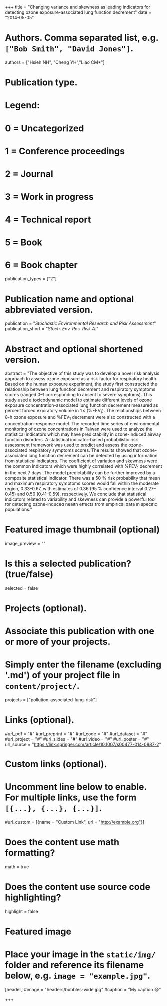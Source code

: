 +++
title = "Changing variance and skewness as leading indicators for detecting ozone exposure-associated lung function decrement"
date = "2014-05-05"

# Authors. Comma separated list, e.g. `["Bob Smith", "David Jones"]`.
authors = ["Hsieh NH", "Cheng YH","Liao CM*"]

# Publication type.
# Legend:
# 0 = Uncategorized
# 1 = Conference proceedings
# 2 = Journal
# 3 = Work in progress
# 4 = Technical report
# 5 = Book
# 6 = Book chapter
publication_types = ["2"]

# Publication name and optional abbreviated version.
publication = "*Stochastic Environmental Research and Risk Assessment*"
publication_short = "*Stoch. Env. Res. Risk A.*"

# Abstract and optional shortened version.
abstract = "The objective of this study was to develop a novel risk analysis approach to assess ozone exposure as a risk factor for respiratory health. Based on the human exposure experiment, the study first constructed the relationship between lung function decrement and respiratory symptoms scores (ranged 0–1 corresponding to absent to severe symptoms). This study used a toxicodynamic model to estimate different levels of ozone exposure concentration-associated lung function decrement measured as percent forced expiratory volume in 1 s (%FEV$_1$). The relationships between 8-h ozone exposure and %FEV$_1$ decrement were also constructed with a concentration–response model. The recorded time series of environmental monitoring of ozone concentrations in Taiwan were used to analyze the statistical indicators which may have predictability in ozone-induced airway function disorders. A statistical indicator-based probabilistic risk assessment framework was used to predict and assess the ozone-associated respiratory symptoms scores. The results showed that ozone-associated lung function decrement can be detected by using information from statistical indicators. The coefficient of variation and skewness were the common indicators which were highly correlated with %FEV$_1$ decrement in the next 7 days. The model predictability can be further improved by a composite statistical indicator. There was a 50 % risk probability that mean and maximum respiratory symptoms scores would fall within the moderate region, 0.33–0.67, with estimates of 0.36 (95 % confidence interval 0.27–0.45) and 0.50 (0.41–0.59), respectively. We conclude that statistical indicators related to variability and skewness can provide a powerful tool for detecting ozone-induced health effects from empirical data in specific populations."

# Featured image thumbnail (optional)
image_preview = ""

# Is this a selected publication? (true/false)
selected = false

# Projects (optional).
#   Associate this publication with one or more of your projects.
#   Simply enter the filename (excluding '.md') of your project file in `content/project/`.
projects = ["pollution-associated-lung-risk"]

# Links (optional).
#url_pdf = "#"
#url_preprint = "#"
#url_code = "#"
#url_dataset = "#"
#url_project = "#"
#url_slides = "#"
#url_video = "#"
#url_poster = "#"
url_source = "https://link.springer.com/article/10.1007/s00477-014-0887-2"

# Custom links (optional).
#   Uncomment line below to enable. For multiple links, use the form `[{...}, {...}, {...}]`.
#url_custom = [{name = "Custom Link", url = "http://example.org"}]

# Does the content use math formatting?
math = true

# Does the content use source code highlighting?
highlight = false

# Featured image
# Place your image in the `static/img/` folder and reference its filename below, e.g. `image = "example.jpg"`.
[header]
#image = "headers/bubbles-wide.jpg"
#caption = "My caption :smile:"

+++